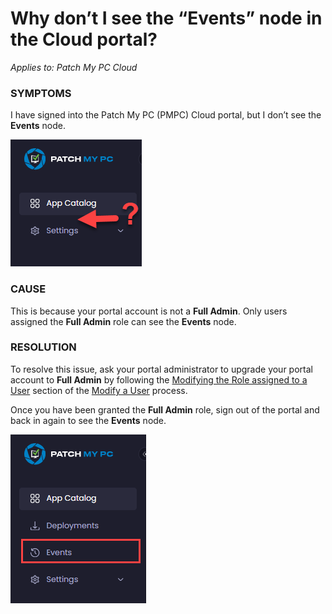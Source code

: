# Why don’t I see the “Events” node in the Cloud portal?

_Applies to: Patch My PC Cloud_

### SYMPTOMS

I have signed into the Patch My PC (PMPC) Cloud portal, but I don’t see the <strong>Events</strong> node.

![No &#x22;Events&#x22; node](/_images/image-(1551).png "No &#x22;Events&#x22; node")

### CAUSE

This is because your portal account is not a <strong>Full Admin</strong>. Only users assigned the <strong>Full Admin</strong> role can see the <strong>Events</strong> node.

### RESOLUTION

To resolve this issue, ask your portal administrator to upgrade your portal account to <strong>Full Admin</strong> by following the [Modifying the Role assigned to a User](../../cloud-administration/manage-cloud-users/modify-a-cloud-user.md#modifying-the-role-assigned-to-a-user) section of the [Modify a User](../../cloud-administration/manage-cloud-users/modify-a-cloud-user.md) process.

Once you have been granted the <strong>Full Admin</strong> role, sign out of the portal and back in again to see the <strong>Events</strong> node.

![&#x22;Events&#x22; menu now visible](/_images/image-(1550).png "&#x22;Events&#x22; menu now visible")
